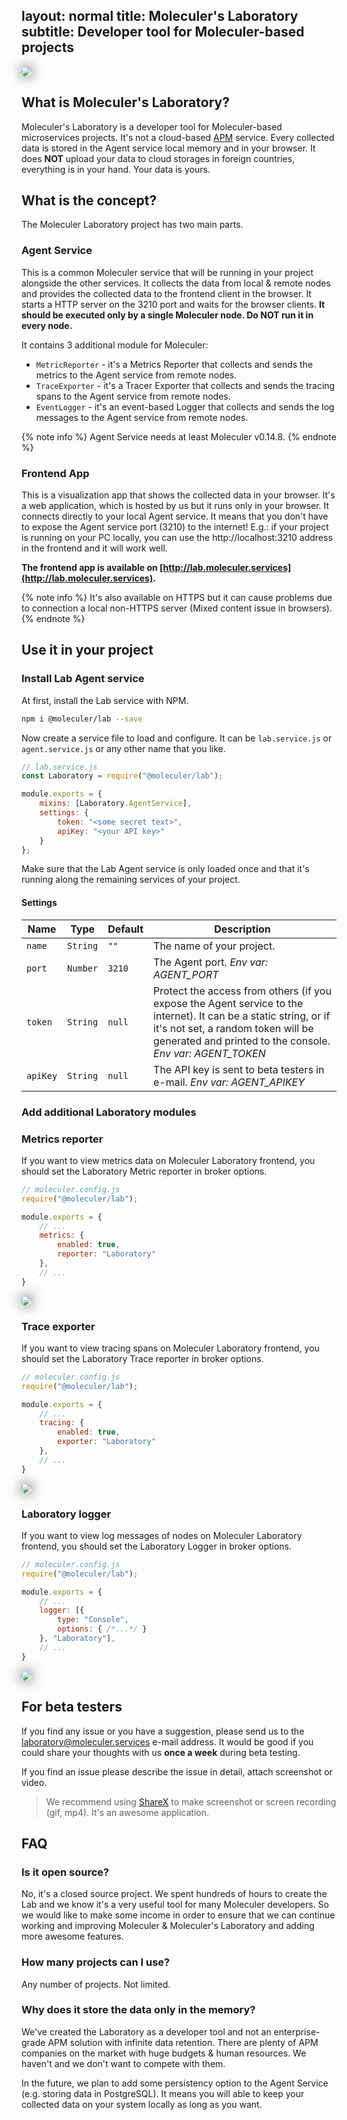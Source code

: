 layout: normal
title: Moleculer's Laboratory
subtitle: Developer tool for Moleculer-based projects
---
<img src="assets/laboratory-banner.png" style="box-shadow: 0 0 20px rgba(0,0,0,0.8); border-radius: 10px;" />

## What is Moleculer's Laboratory?
Moleculer's Laboratory is a developer tool for Moleculer-based microservices projects. It's not a cloud-based [APM](https://en.wikipedia.org/wiki/Application_performance_management) service. Every collected data is stored in the Agent service local memory and in your browser. It does **NOT** upload your data to cloud storages in foreign countries, everything is in your hand. Your data is yours. 

## What is the concept?
The Moleculer Laboratory project has two main parts.

### Agent Service
This is a common Moleculer service that will be running in your project alongside the other services. It collects the data from local & remote nodes and provides the collected data to the frontend client in the browser. It starts a HTTP server on the 3210 port and waits for the browser clients. 
**It should be executed only by a single Moleculer node. Do NOT run it in every node.**

It contains 3 additional module for Moleculer:
- `MetricReporter` - it's a Metrics Reporter that collects and sends the metrics to the Agent service from remote nodes.
- `TraceExporter` - it's a Tracer Exporter that collects and sends the tracing spans to the Agent service from remote nodes.
- `EventLogger` - it's an event-based Logger that collects and sends the log messages to the Agent service from remote nodes.

{% note info %}
Agent Service needs at least Moleculer v0.14.8.
{% endnote %}

### Frontend App
This is a visualization app that shows the collected data in your browser. It's a web application, which is hosted by us but it runs only in your browser. It connects directly to your local Agent service. It means that you don't have to expose the Agent service port (3210) to the internet! E.g.: if your project is running on your PC locally, you can use the http://localhost:3210 address in the frontend and it will work well.

**The frontend app is available on [http://lab.moleculer.services](http://lab.moleculer.services).**

{% note info %}
It's also available on HTTPS but it can cause problems due to connection a local non-HTTPS server (Mixed content issue in browsers).
{% endnote %}

## Use it in your project

### Install Lab Agent service
At first, install the Lab service with NPM.

```bash
npm i @moleculer/lab --save
```

Now create a service file to load and configure. It can be `lab.service.js` or `agent.service.js` or any other name that you like.

```js
// lab.service.js
const Laboratory = require("@moleculer/lab");

module.exports = {
    mixins: [Laboratory.AgentService],
    settings: {
        token: "<some secret text>",
        apiKey: "<your API key>"
    }
};
```
Make sure that the Lab Agent service is only loaded once and that it's running along the remaining services of your project.

#### Settings

| Name | Type | Default | Description |
| ---- | ---- | ------- | ----------- |
| `name` | `String` | `""` | The name of your project. |
| `port` | `Number` | `3210` | The Agent port. _Env var: AGENT_PORT_ |
| `token` | `String` | `null` | Protect the access from others (if you expose the Agent service to the internet). It can be a static string, or if it's not set, a random token will be generated and printed to the console. _Env var: AGENT_TOKEN_ |
| `apiKey` | `String` | `null` | The API key is sent to beta testers in e-mail. _Env var: AGENT_APIKEY_ |

### Add additional Laboratory modules

### Metrics reporter
If you want to view metrics data on Moleculer Laboratory frontend, you should set the Laboratory Metric reporter in broker options.
```js
// moleculer.config.js
require("@moleculer/lab");

module.exports = {
    // ...
    metrics: {
        enabled: true,
        reporter: "Laboratory"
    },        
    // ...
}
```

<img src="assets/overview-metrics.png" style="box-shadow: 0 0 20px rgba(0,0,0,0.8); border-radius: 10px;" />


### Trace exporter
If you want to view tracing spans on Moleculer Laboratory frontend, you should set the Laboratory Trace reporter in broker options.
```js
// moleculer.config.js
require("@moleculer/lab");

module.exports = {
    // ...
    tracing: {
        enabled: true,
        exporter: "Laboratory"
    },       
    // ...
}
```

<img src="assets/trace-page.png" style="box-shadow: 0 0 20px rgba(0,0,0,0.8); border-radius: 10px;" />


### Laboratory logger
If you want to view log messages of nodes on Moleculer Laboratory frontend, you should set the Laboratory Logger in broker options.
```js
// moleculer.config.js
require("@moleculer/lab");

module.exports = {
    // ...
	logger: [{
		type: "Console",
		options: { /*...*/ }
	}, "Laboratory"],    
    // ...
}
```

<img src="assets/logs-page.png" style="box-shadow: 0 0 20px rgba(0,0,0,0.8); border-radius: 10px;" />


## For beta testers
If you find any issue or you have a suggestion, please send us to the laboratory@moleculer.services e-mail address. It would be good if you could share your thoughts with us **once a week** during beta testing.

If you find an issue please describe the issue in detail, attach screenshot or video. 
> We recommend using [ShareX](https://getsharex.com/) to make screenshot or screen recording (gif, mp4). It's an awesome application.

## FAQ

### Is it open source?
No, it's a closed source project. We spent hundreds of hours to create the Lab and we know it's a very useful tool for many Moleculer developers. So we would like to make some income in order to ensure that we can continue working and improving Moleculer & Moleculer's Laboratory and adding more awesome features.

### How many projects can I use?
Any number of projects. Not limited.

### Why does it store the data only in the memory?
We've created the Laboratory as a developer tool and not an enterprise-grade APM solution with infinite data retention. There are plenty of APM companies on the market with huge budgets & human resources. We haven't and we don't want to compete with them. 

In the future, we plan to add some persistency option to the Agent Service (e.g. storing data in PostgreSQL). It means you will able to keep your collected data on your system locally as long as you want.

